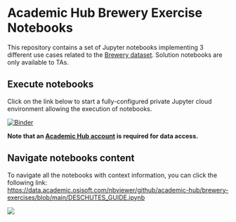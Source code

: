 # Academic Hub Brewery Exercise Notebooks

This repository contains a set of Jupyter notebooks implementing 3 different use cases related to the [Brewery dataset](https://academic.osisoft.com/datasets). Solution notebooks are only available to TAs. 

## Execute notebooks

Click on the link below to start a fully-configured private Jupyter cloud environment allowing the execution of notebooks. 

[![Binder](https://img.shields.io/static/v1.svg?logo=Jupyter&label=launch&message=Binder%0A%2B%0AAVEVA_DataHub&color=3d1152)](https://mybinder.org/v2/gh/academic-hub/notebooks-env/main?urlpath=git-pull%3Frepo%3Dhttps%253A%252F%252Fgithub.com%252Facademic-hub%252Fbrewery-exercises%26urlpath%3Dtree%252Fbrewery-exercises%252F%26branch%3Dmain)

**Note that an [Academic Hub account](https://academic.osisoft.com/register) is required for data access.**

## Navigate notebooks content

To navigate all the notebooks with context information, you can click the following link: <br> https://data.academic.osisoft.com/nbviewer/github/academic-hub/brewery-exercises/blob/main/DESCHUTES_GUIDE.ipynb

![](https://academichub.blob.core.windows.net/images/deschutes-guide-page.png)


